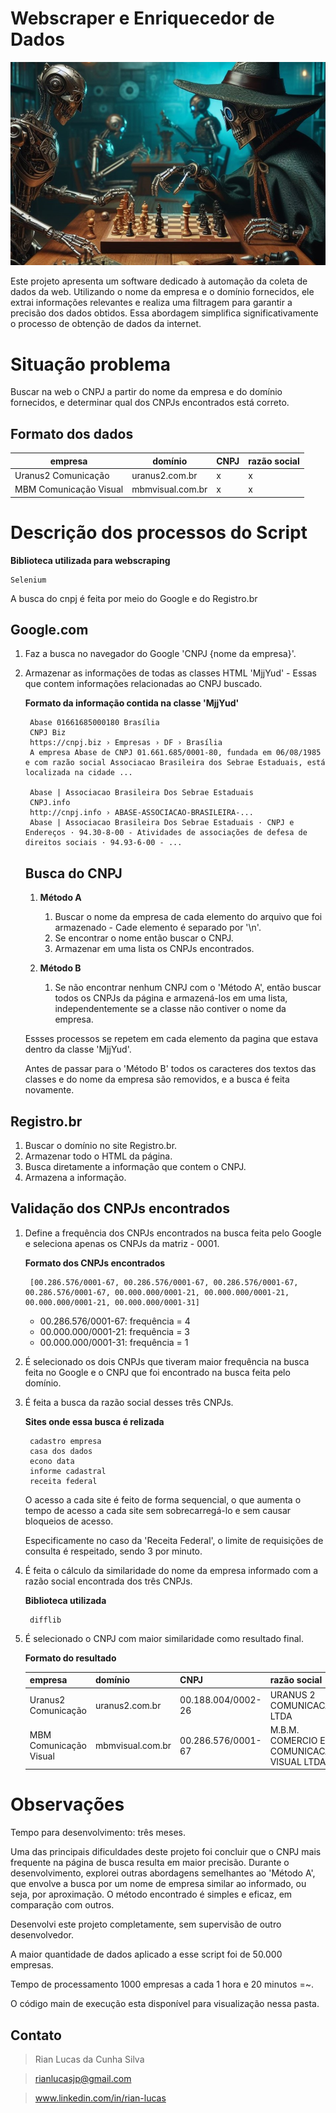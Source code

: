 # Webscraper e Enriquecedor de Dados

![Texto Alternativo](https://github.com/rianlucascs/webscraper_e_enriquecedor_de_dados/blob/main/imagem.jpg)

Este projeto apresenta um software dedicado à automação da coleta de dados da web. Utilizando o nome da empresa e o domínio fornecidos, ele extrai informações relevantes e realiza uma filtragem para garantir a precisão dos dados obtidos. Essa abordagem simplifica significativamente o processo de obtenção de dados da internet.

# Situação problema

Buscar na web o CNPJ a partir do nome da empresa e do domínio fornecidos, e determinar qual dos CNPJs encontrados está correto.

## Formato dos dados

| empresa                   | domínio             | CNPJ   | razão social   |
|---------------------------|---------------------|--------|----------------|
| Uranus2 Comunicação       | uranus2.com.br      | x      | x              |
| MBM Comunicação Visual    | mbmvisual.com.br    | x      | x              |

# Descrição dos processos do Script

**Biblioteca utilizada para webscraping**

    Selenium

A busca do cnpj é feita por meio do Google e do Registro.br

## Google.com

1) Faz a busca no navegador do Google 'CNPJ {nome da empresa}'.
2) Armazenar as informações de todas as classes HTML 'MjjYud' - Essas que contem informações relacionadas ao CNPJ buscado.

    **Formato da informação contida na classe 'MjjYud'**

        Abase 01661685000180 Brasília
        CNPJ Biz
        https://cnpj.biz › Empresas › DF › Brasília
        A empresa Abase de CNPJ 01.661.685/0001-80, fundada em 06/08/1985 e com razão social Associacao Brasileira dos Sebrae Estaduais, está localizada na cidade ...

        Abase | Associacao Brasileira Dos Sebrae Estaduais
        CNPJ.info
        http://cnpj.info › ABASE-ASSOCIACAO-BRASILEIRA-...
        Abase | Associacao Brasileira Dos Sebrae Estaduais · CNPJ e Endereços · 94.30-8-00 - Atividades de associações de defesa de direitos sociais · 94.93-6-00 - ...


    ## Busca do CNPJ

    1) **Método A**
        1) Buscar o nome da empresa de cada elemento do arquivo que foi armazenado - Cade elemento é separado por '\n'.
        2) Se encontrar o nome então buscar o CNPJ.
        3) Armazenar em uma lista os CNPJs encontrados.

    2) **Método B**
        1) Se não encontrar nenhum CNPJ com o 'Método A', então buscar todos os CNPJs da página e armazená-los em uma lista, independentemente se a classe não contiver o nome da empresa.

    Essses processos se repetem em cada elemento da pagina que estava dentro da classe 'MjjYud'.
    
    Antes de passar para o 'Método B' todos os caracteres dos textos das classes e do nome da empresa são removidos, e a busca é feita novamente.
    

## Registro.br
1) Buscar o domínio no site Registro.br.
2) Armazenar todo o HTML da página.
3) Busca diretamente a informação que contem o CNPJ.
4) Armazena a informação.

## Validação dos CNPJs encontrados

1) Define a frequência dos CNPJs encontrados na busca feita pelo Google e seleciona apenas os CNPJs da matriz - 0001.

    **Formato dos CNPJs encontrados**
    
        [00.286.576/0001-67, 00.286.576/0001-67, 00.286.576/0001-67, 00.286.576/0001-67, 00.000.000/0001-21, 00.000.000/0001-21, 00.000.000/0001-21, 00.000.000/0001-31]   
    
    - 00.286.576/0001-67: frequência = 4
    - 00.000.000/0001-21: frequência = 3
    - 00.000.000/0001-31: frequência = 1
    
2) É selecionado os dois CNPJs que tiveram maior frequência na busca feita no Google e o CNPJ que foi encontrado na busca feita pelo domínio.

3) É feita a busca da razão social desses três CNPJs.

    **Sites onde essa busca é relizada**

        cadastro empresa
        casa dos dados
        econo data
        informe cadastral
        receita federal

    O acesso a cada site é feito de forma sequencial, o que aumenta o tempo de acesso a cada site sem sobrecarregá-lo e sem causar bloqueios de acesso.

    Especificamente no caso da 'Receita Federal', o limite de requisições de consulta é respeitado, sendo 3 por minuto.

4) É feita o cálculo da similaridade do nome da empresa informado com a razão social encontrada dos três CNPJs.

    **Biblioteca utilizada**

        difflib

5) É selecionado o CNPJ com maior similaridade como resultado final.

    **Formato do resultado**

    | empresa                   | domínio             | CNPJ   | razão social   |
    |---------------------------|---------------------|--------|----------------|
    | Uranus2 Comunicação       | uranus2.com.br      | 00.188.004/0002-26      | URANUS 2 COMUNICACAO LTDA              |
    | MBM Comunicação Visual    | mbmvisual.com.br    | 00.286.576/0001-67      | M.B.M. COMERCIO E COMUNICACAO VISUAL LTDA              |

# Observações

Tempo para desenvolvimento: três meses.

Uma das principais dificuldades deste projeto foi concluir que o CNPJ mais frequente na página de busca resulta em maior precisão. Durante o desenvolvimento, explorei outras abordagens semelhantes ao 'Método A', que envolve a busca por um nome de empresa similar ao informado, ou seja, por aproximação. O método encontrado é simples e eficaz, em comparação com outros.

Desenvolvi este projeto completamente, sem supervisão de outro desenvolvedor.

A maior quantidade de dados aplicado a esse script foi de 50.000 empresas.

Tempo de processamento 1000 empresas a cada 1 hora e 20 minutos =~.

O código main de execução esta disponível para visualização nessa pasta.

## Contato
> Rian Lucas da Cunha Silva

> rianlucasjp@gmail.com

> www.linkedin.com/in/rian-lucas
